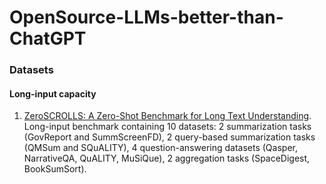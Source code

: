 # OpenSource-LLMs-better-than-ChatGPT

### Datasets

#### Long-input capacity

1. [ZeroSCROLLS: A Zero-Shot Benchmark for Long Text Understanding](https://arxiv.org/abs/2305.14196). Long-input benchmark containing 10 datasets: 2 summarization tasks (GovReport and SummScreenFD), 2 query-based summarization tasks (QMSum and SQuALITY), 4 question-answering datasets (Qasper, NarrativeQA, QuALITY, MuSiQue), 2 aggregation tasks (SpaceDigest, BookSumSort). 
